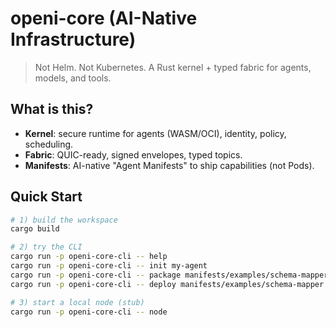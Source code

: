 # openi-core (AI-Native Infrastructure)

> Not Helm. Not Kubernetes. A Rust kernel + typed fabric for agents, models, and tools.

## What is this?
- **Kernel**: secure runtime for agents (WASM/OCI), identity, policy, scheduling.
- **Fabric**: QUIC-ready, signed envelopes, typed topics.
- **Manifests**: AI-native "Agent Manifests" to ship capabilities (not Pods).

## Quick Start
```bash
# 1) build the workspace
cargo build

# 2) try the CLI
cargo run -p openi-core-cli -- help
cargo run -p openi-core-cli -- init my-agent
cargo run -p openi-core-cli -- package manifests/examples/schema-mapper
cargo run -p openi-core-cli -- deploy manifests/examples/schema-mapper

# 3) start a local node (stub)
cargo run -p openi-core-cli -- node
